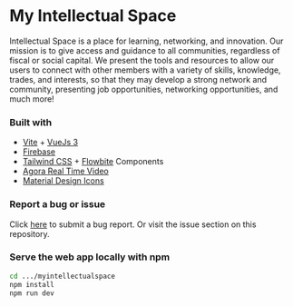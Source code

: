 # My Intellectual Space 

Intellectual Space is a place for learning, networking, and innovation. Our mission is to give access and guidance to all communities, regardless of fiscal or social capital. We present the tools and resources to allow our users to connect with other members with a variety of skills, knowledge, trades, and interests, so that they may develop a strong network and community, presenting job opportunities, networking opportunities, and much more! 


### Built with
- [Vite](https://vitejs.dev/) + [VueJs 3](https://vuejs.org/)
- [Firebase](https://firebase.google.com/)
- [Tailwind CSS](https://tailwindcss.com/) + [Flowbite](https://flowbite.com/) Components
- [Agora Real Time Video](https://www.agora.io/en/)
- [Material Design Icons](https://pictogrammers.com/library/mdi/)

### Report a bug or issue
Click [here](https://github.com/col-bc/myintellectualspace/issues/new?assignees=&labels=bug&template=bug_report.md&title=) to submit a bug report. Or visit the issue section on this repository.

### Serve the web app locally with npm
```sh
cd .../myintellectualspace
npm install
npm run dev
```
